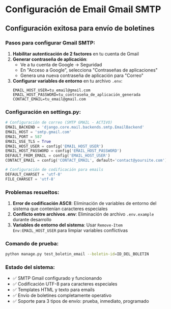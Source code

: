 # Configuración de Email Gmail SMTP

## Configuración exitosa para envío de boletines

### Pasos para configurar Gmail SMTP:

1. **Habilitar autenticación de 2 factores** en tu cuenta de Gmail
2. **Generar contraseña de aplicación**:
   - Ve a tu cuenta de Google → Seguridad
   - En "Acceso a Google", selecciona "Contraseñas de aplicaciones"
   - Genera una nueva contraseña de aplicación para "Correo"
3. **Configurar variables de entorno** en tu archivo `.env`:
   ```
   EMAIL_HOST_USER=tu_email@gmail.com
   EMAIL_HOST_PASSWORD=tu_contraseña_de_aplicación_generada
   CONTACT_EMAIL=tu_email@gmail.com
   ```

### Configuración en settings.py:

```python
# Configuración de correo (SMTP GMAIL - ACTIVO)
EMAIL_BACKEND = 'django.core.mail.backends.smtp.EmailBackend'
EMAIL_HOST = 'smtp.gmail.com'
EMAIL_PORT = 587
EMAIL_USE_TLS = True
EMAIL_HOST_USER = config('EMAIL_HOST_USER')
EMAIL_HOST_PASSWORD = config('EMAIL_HOST_PASSWORD')
DEFAULT_FROM_EMAIL = config('EMAIL_HOST_USER')
CONTACT_EMAIL = config('CONTACT_EMAIL', default='contact@yoursite.com')

# Configuración de codificación para emails
DEFAULT_CHARSET = 'utf-8'
FILE_CHARSET = 'utf-8'
```

### Problemas resueltos:

1. **Error de codificación ASCII**: Eliminación de variables de entorno del sistema que contenían caracteres especiales
2. **Conflicto entre archivos .env**: Eliminación de archivo `.env.example` durante desarrollo
3. **Variables de entorno del sistema**: Usar `Remove-Item Env:EMAIL_HOST_USER` para limpiar variables conflictivas

### Comando de prueba:

```bash
python manage.py test_boletin_email --boletin-id=ID_DEL_BOLETIN
```

### Estado del sistema:
- ✅ SMTP Gmail configurado y funcionando
- ✅ Codificación UTF-8 para caracteres especiales
- ✅ Templates HTML y texto para emails
- ✅ Envío de boletines completamente operativo
- ✅ Soporte para 3 tipos de envío: prueba, inmediato, programado
